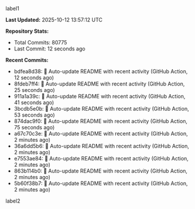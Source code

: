 
label1 
<!-- ACTIVITY_START -->
**Last Updated:** 2025-10-12 13:57:12 UTC

**Repository Stats:**
- Total Commits: 80775
- Last Commit: 12 seconds ago

**Recent Commits:**
- bdfea8d38: 🤖 Auto-update README with recent activity (GitHub Action, 12 seconds ago)
- 8fdeb7ff4: 🤖 Auto-update README with recent activity (GitHub Action, 25 seconds ago)
- 911a1a39c: 🤖 Auto-update README with recent activity (GitHub Action, 41 seconds ago)
- 3bcdb5e0b: 🤖 Auto-update README with recent activity (GitHub Action, 53 seconds ago)
- 874dac9f0: 🤖 Auto-update README with recent activity (GitHub Action, 75 seconds ago)
- a67c70c3e: 🤖 Auto-update README with recent activity (GitHub Action, 2 minutes ago)
- 36a6dd5b6: 🤖 Auto-update README with recent activity (GitHub Action, 2 minutes ago)
- e7553ae84: 🤖 Auto-update README with recent activity (GitHub Action, 2 minutes ago)
- 863b114b0: 🤖 Auto-update README with recent activity (GitHub Action, 2 minutes ago)
- 5b60f38b7: 🤖 Auto-update README with recent activity (GitHub Action, 2 minutes ago)
<!-- ACTIVITY_END -->

label2
